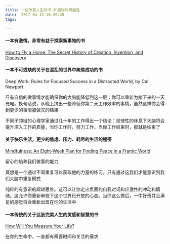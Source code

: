 ```yaml
---
title: 一些改变人生的书-扩展你的可能性
date:  2017-04-13 16:39:45
tags:

---
```


#### 一本有激情，非常有益于探索新事物的书
[How to Fly a Horse: The Secret History of Creation, Invention, and Discovery](http://amzn.to/2qH9C7V) 

#### 一本不可或缺的关于在混乱的世界中聚焦成功的书
Deep Work: Rules for Focused Success in a Distracted World, by Cal Newport

只有自信的做事情才能确保你的大脑能降低到这一层：你可以重新为接下来的一天充电。换句话说，从晚上挤出一些降低你第二天工作效率的事情，虽然这样你会得到更少的事情被做完的结果

不同子领域的心理学家通过几十年的工作得出一个结论：规律性的休息下大脑将会提升深入工作的质量，当你工作时，努力工作，当你工作结束时，那就是结束了

#### 关于快乐生活，更少的焦虑、压力、耗尽的生活的秘密
[Mindfulness: An Eight-Week Plan for Finding Peace in a Frantic World](http://amzn.to/2rqeTkX)

留心的培养我们做事的能力

冥想是一个通过不同重复可以获取他的力量的练习，只有通过这我们才能意识到我们大脑中重复模式

纯粹的有意识的超越思维。这可以让你走出负面的自我对话和应激性的冲动和情绪。这允许你重新审视下这个世界已开放的心态。当你这么做后，一中好奇并且满足的感觉将会重新出现在你的生活中

#### 一本传统的关于达到完美人生的灵感和智慧的书
[How Will You Measure Your Life?](http://amzn.to/2qsUGaG)

在你的生命中，一直都有需要时间和关注的需求